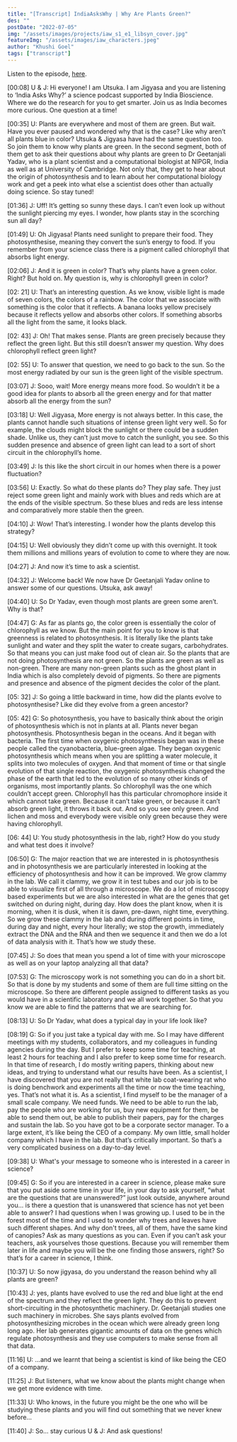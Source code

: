 ```yaml
---
title: "[Transcript] IndiaAsksWhy | Why Are Plants Green?"
des: ""
postDate: "2022-07-05"
img: "/assets/images/projects/iaw_s1_e1_libsyn_cover.jpg"
featureImg: "/assets/images/iaw_characters.jpeg"
author: "Khushi Goel"
tags: ["transcript"]
---
```

Listen to the episode, [here](https://www.indiaaskswhy.org/episode/2021-11-17-why-are-plants-green/).

[00:08]
U & J: Hi everyone! I am Utsuka. I am Jigyasa and you are listening to ‘India Asks Why?’ a science podcast supported by India Bioscience. Where we do the research for you to get smarter. Join us as India becomes more curious. One question at a time!

[00:35]
U: Plants are everywhere and most of them are green. But wait. Have you ever paused and wondered why that is the case? Like why aren’t all plants blue in color? Utsuka & Jigyasa have had the same question too. So join them to know why plants are green. 
In the second segment, both of them get to ask their questions about why plants are green to Dr Geetanjali Yadav, who is a plant scientist and a computational biologist at NIPGR, India as well as at University of Cambridge. Not only that, they get to hear about the origin of photosynthesis and to learn about her computational biology work and get a peek into  what else a scientist does other than actually doing science. 
So stay tuned! 

[01:36]
J: Uff! It’s getting so sunny these days. I can’t even look up without the sunlight piercing my eyes. I wonder, how plants stay in the scorching sun all day? 

[01:49]
U: Oh Jigyasa! Plants need sunlight to prepare their food. They photosynthesise, meaning they convert the sun’s energy to food. If you remember from your science class there is a pigment called chlorophyll that absorbs light energy. 

[02:06]
J: And it is green in color? That’s why plants have a green color. Right? But hold on. My question is, why is chlorophyll green in color? 

[02: 21]
U: That’s an interesting question. As we know, visible light is made of seven colors, the colors of a rainbow. The color that we associate with something is the color that it reflects. A banana looks yellow precisely because it reflects yellow and absorbs other colors. If something absorbs all the light from the same, it looks black. 

[02: 43]
J: Oh! That makes sense. Plants are green precisely because they reflect the green light. But this still doesn’t answer my question. Why does chlorophyll reflect green light? 


[02: 55]
U:  To answer that question, we need to go back to the sun. 
So the most energy radiated by our sun is the green light of the visible spectrum. 

[03:07]
J: Sooo, wait! More energy means more food. So wouldn’t it be a good idea for plants to absorb all the green energy and for that matter absorb all the energy from the sun? 

[03:18]
U: Well Jigyasa, More energy is not always better. In this case, the plants cannot handle such situations of intense green light very well. So for example, the clouds might block the sunlight or there could be a sudden shade. Unlike us, they can’t just move to catch the sunlight, you see. So this sudden presence and absence of green light can lead to a sort of short circuit in the chlorophyll’s home. 

[03:49]
J: Is this like the short circuit in our homes when there is a power fluctuation? 

[03:56]
U: Exactly. So what do these plants do? They play safe. They just reject some green light and mainly work with blues and reds which are at the ends of the visible spectrum. So these blues and reds are less intense and comparatively more stable then the green. 

[04:10]
J: Wow! That’s interesting. I wonder how the plants develop this strategy? 

[04:15]
U: Well obviously they didn’t come up with this overnight. It took them millions and millions years of evolution to come to where they are now. 

[04:27]
J: And now it’s time to ask a scientist. 

[04:32]
J: Welcome back! We now have Dr Geetanjali Yadav online to answer some of our questions. Utsuka, ask away!

[04:40]
U: So Dr Yadav, even though most plants are green some aren’t. Why is that? 

[04:47]
G: As far as plants go, the color green is essentially the color of chlorophyll as we know.  But the main point for you to know is that greenness is related to photosynthesis. It is literally like the plants take sunlight and water and they split the water to create sugars, carbohydrates. So that means you can just make food out of clean air. So the plants that are not doing photosynthesis are not green. So the plants are green as well as non-green. There are many non-green plants such as the ghost plant in India which is also completely devoid of pigments. So there are pigments and presence and absence of the pigment decides the color of the plant. 

[05: 32]
J: So going a little backward in time, how did the plants evolve to photosynthesise? Like did they evolve from a green ancestor?

[05: 42]
G: So photosynthesis, you have to basically think about the origin of photosynthesis which is not in plants at all. Plants never began photosynthesis. Photosynthesis began in the oceans. And it began with bacteria. The first time when oxygenic photosynthesis began was in these people called the cyanobacteria, blue-green algae. They began oxygenic photosynthesis which means when you are splitting a water molecule, it splits into two molecules of oxygen. And that moment of time or that single evolution of that single reaction, the oxygenic photosynthesis changed the phase of the earth that led to the evolution of so many other kinds of organisms, most importantly plants. 
So chlorophyll was the one which couldn’t accept green. Chlorophyll has this particular chromophore inside it which cannot take green. Because it can’t take green, or because it can’t absorb green light, it throws it back out. And so you see only green. And lichen and moss and everybody were visible only green because they were having chlorophyll. 

[06: 44]
U: You study photosynthesis in the lab, right? How do you study and what test does it involve? 

[06:50]
G: The major reaction that we are interested in is photosynthesis and in photosynthesis we are particularly interested in looking at the efficiency of photosynthesis and how it can be improved. 
We grow clammy in the lab. We call it clammy, we grow it in test tubes and our job is to be able to visualize first of all through a microscope. We do a lot of microscopy based experiments but we are also interested in what are the genes that get switched on during night, during day. How does the plant know, when it is morning, when it is dusk, when it is dawn, pre-dawn, night time, everything. So we grow these clammy in the lab and during different points in time, during day and night, every hour literally; we stop the growth, immediately extract the DNA and the RNA and then we sequence it and then we do a lot of data analysis with it. That’s how we study these. 

[07:45]
J: So does that mean you spend a lot of time with your microscope as well as on your laptop analyzing all that data?

[07:53]
G: The microscopy work is not something you can do in a short bit. So that is done by my students and some of them are full time sitting on the microscope. So there are different people assigned to different tasks as you would have in a scientific laboratory and we all work together. So that you know we are able to find the patterns that we are searching for. 

[08:13]
U: So Dr Yadav, what does a typical day in your life look like?

[08:19]
G: So if you just take a typical day with me. So I may have different meetings with my students, collaborators, and my colleagues in funding agencies during the day. But I prefer to keep some time for teaching, at least 2 hours for teaching and I also prefer to keep some time for research. In that time of research, I do mostly writing papers, thinking about new ideas, and trying to understand what our results have been. As a scientist, I have discovered that you are not really that white lab coat-wearing rat who is doing benchwork and experiments all the time or now the time teaching, yes. That’s not what it is. As a scientist, I find myself to be the manager of a small scale company. We need funds. We need to be able to run the lab, pay the people who are working for us, buy new equipment for them, be able to send them out, be able to publish their papers, pay for the charges and sustain the lab. So you have got to be a corporate sector manager. To a large extent, it’s like being the CEO of a company. My own little, small holder company which I have in the lab. But that’s critically important. So that’s a very complicated business on a day-to-day level. 

[09:38]
U: What's your message to someone who is interested in a career in science?



[09:45]
G: So if you are interested in a career in science, please make sure that you put aside some time in your life, in your day to ask yourself, “what are the questions that are unanswered?” just look outside, anywhere around you… is there a question that is unanswered that science has not yet been able to answer? I had questions when I was growing up. I used to be in the forest most of the time and I used to wonder why trees and leaves have such different shapes. And why don't trees, all of them, have the same kind of canopies? Ask as many questions as you can. Even if you can’t ask your teachers, ask yourselves those questions. Because you will remember them later in life and maybe you will be the one finding those answers, right? So that’s for a career in science, I think.

[10:37]
U: So now jigyasa, do you understand the reason behind why all plants are green? 

[10:43]
J: yes, plants have evolved to use the red and blue light at the end of the spectrum and they reflect the green light. They do this to prevent short-circuiting in the photosynthetic machinery. Dr. Geetanjali studies one such machinery in microbes. She says plants evolved from photosynthesizing microbes in the ocean which were already green long long ago. Her lab generates gigantic amounts of data on the genes which regulate photosynthesis and they use computers to make sense from all that data. 

[11:16]
U: …and we learnt that being a scientist is kind of like being the CEO of a company. 

[11:25]
J: But listeners, what we know about the plants might change when we get more evidence with time. 

[11:33]
U: Who knows, in the future you might be the one who will be studying these plants and you will find out something that we never knew before…

[11:40]
J: So… stay curious 
U & J: And ask questions! 